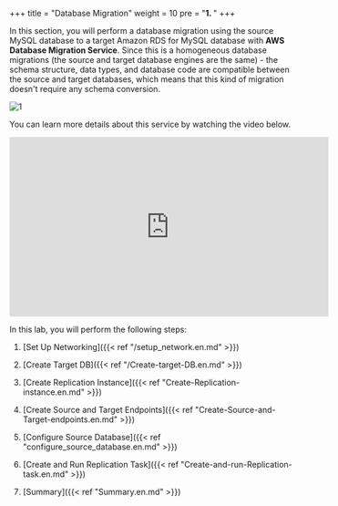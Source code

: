 +++
title = "Database Migration"
weight = 10
pre = "<b>1. </b>"
+++

In this section, you will perform a database migration using the source MySQL database to a target Amazon RDS for MySQL database with **AWS Database Migration Service**. Since this is a homogeneous database migrations (the source and target database engines are the same) - the schema structure, data types, and database code are compatible between the source and target databases, which means that this kind of migration doesn't require any schema conversion.

![1](/db-mig/DMS-overview.png)

You can learn more details about this service by watching the video below.

<center><iframe width="560" height="315" src="https://www.youtube-nocookie.com/embed/zb4GcjEdl8U" frameborder="0" allow="accelerometer; autoplay; encrypted-media; gyroscope; picture-in-picture" allowfullscreen></iframe></center>

In this lab, you will perform the following steps:


1. [Set Up Networking]({{< ref "/setup_network.en.md" >}})

2. [Create Target DB]({{< ref "/Create-target-DB.en.md" >}})

2. [Create Replication Instance]({{< ref "Create-Replication-instance.en.md" >}})

3. [Create Source and Target Endpoints]({{< ref "Create-Source-and-Target-endpoints.en.md" >}})

4. [Configure Source Database]({{< ref "configure_source_database.en.md" >}})

4. [Create and Run Replication Task]({{< ref "Create-and-run-Replication-task.en.md" >}})

5. [Summary]({{< ref "Summary.en.md" >}})
